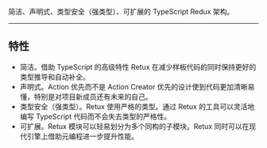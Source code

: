 简洁、声明式、类型安全（强类型）、可扩展的 TypeScript Redux 架构。

<hr class="read-more" />

## 特性

- 简洁。借助 TypeScript 的高级特性 Retux 在减少样板代码的同时保持更好的类型推导和自动补全。
- 声明式。Action 优先而不是 Action Creator 优先的设计使到代码更加清晰易懂，特别是对项目新成员还有未来的自己。
- 类型安全（强类型）。Retux 使用严格的类型。通过 Retux 的工具可以灵活地编写 TypeScript 代码而不会失去类型的严格性。
- 可扩展。Retux 模块可以轻易划分为多个同构的子模块。Retux 同时可以在现代引擎上借助元编程进一步提升性能。

